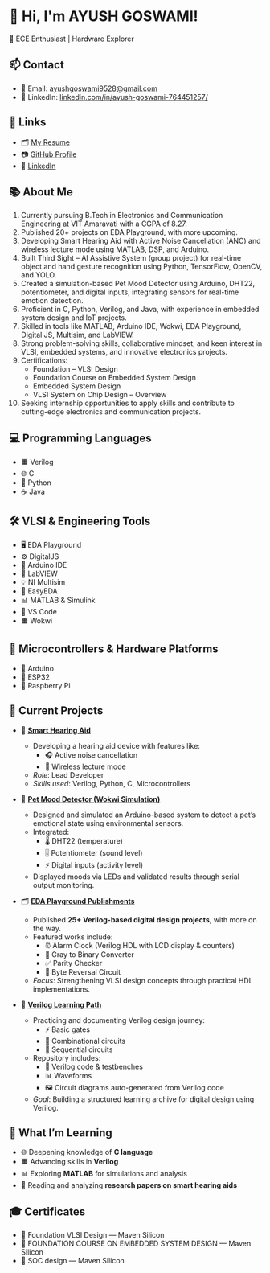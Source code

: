 # 👋 Hi, I'm AYUSH GOSWAMI!

📶 ECE Enthusiast | Hardware Explorer

## 📫 Contact

- 📧 Email: ayushgoswami9528@gmail.com
- 🏫 LinkedIn: [linkedin.com/in/ayush-goswami-764451257/](https://www.linkedin.com/in/ayush-goswami-764451257/)


## 🔗 Links

- 🗂️ [My Resume](https://drive.google.com/file/d/1jyH3kuIO7xp8LzKYYlqqtdOebC-c5Rqx/view?usp=sharing)
- 📷 [GitHub Profile](https://github.com/Ayush847)
- 🏫 [LinkedIn](https://www.linkedin.com/in/ayush-goswami-764451257/)

## 📚 About Me

1. Currently pursuing B.Tech in Electronics and Communication Engineering at VIT Amaravati with a CGPA of 8.27.
2. Published 20+ projects on EDA Playground, with more upcoming.
3. Developing Smart Hearing Aid with Active Noise Cancellation (ANC) and wireless lecture mode using MATLAB, DSP, and Arduino.
4. Built Third Sight – AI Assistive System (group project) for real-time object and hand gesture recognition using Python, TensorFlow, OpenCV, and YOLO.
5. Created a simulation-based Pet Mood Detector using Arduino, DHT22, potentiometer, and digital inputs, integrating sensors for real-time emotion detection.
6. Proficient in C, Python, Verilog, and Java, with experience in embedded system design and IoT projects.
7. Skilled in tools like MATLAB, Arduino IDE, Wokwi, EDA Playground, Digital JS, Multisim, and LabVIEW.
8. Strong problem-solving skills, collaborative mindset, and keen interest in VLSI, embedded systems, and innovative electronics projects.
9. Certifications:
   - Foundation – VLSI Design
   - Foundation Course on Embedded System Design
   - Embedded System Design
   - VLSI System on Chip Design – Overview
10. Seeking internship opportunities to apply skills and contribute to cutting-edge electronics and communication projects.

## 💻 Programming Languages

- 🟧 Verilog  
- 🌐 C  
- 🐍 Python  
- ☕ Java

## 🛠️ VLSI & Engineering Tools

- 🖥️ EDA Playground
- ⚙️ DigitalJS
- 🔴 Arduino IDE
- 🔵 LabVIEW
- 💡 NI Multisim
- 🌟 EasyEDA
- 📊 MATLAB & Simulink
- 📝 VS Code
- 🟧 Wokwi

## 🔌 Microcontrollers & Hardware Platforms

- 🔴 Arduino
- 📶 ESP32
- 🍓 Raspberry Pi

## 🚧 Current Projects

- 🤖 **[Smart Hearing Aid](https://github.com/Ayush847/smart-hearing-aid-using-DSP)**
  - Developing a hearing aid device with features like:
    - 🎧 Active noise cancellation
    - 📡 Wireless lecture mode
  - *Role*: Lead Developer
  - *Skills used*: Verilog, Python, C, Microcontrollers

- 🐾 **[Pet Mood Detector (Wokwi Simulation)](https://github.com/Ayush847/Pet-mood-detector)**
  - Designed and simulated an Arduino-based system to detect a pet’s emotional state using environmental sensors.
  - Integrated:
    - 🌡️ DHT22 (temperature)  
    - 🎚️ Potentiometer (sound level)  
    - ⚡ Digital inputs (activity level)  
  - Displayed moods via LEDs and validated results through serial output monitoring.

- 🗂️ **[EDA Playground Publishments](https://edaplayground.com/playgrounds/user/491014)**
  - Published **25+ Verilog-based digital design projects**, with more on the way.
  - Featured works include:
    - ⏰ Alarm Clock (Verilog HDL with LCD display & counters)  
    - 🔢 Gray to Binary Converter  
    - ✅ Parity Checker  
    - 🔄 Byte Reversal Circuit  
  - *Focus*: Strengthening VLSI design concepts through practical HDL implementations.

- 🔧 **[Verilog Learning Path](https://github.com/Ayush847/verilog_learning_path)**
  - Practicing and documenting Verilog design journey:
    - ⚡ Basic gates  
    - 🔢 Combinational circuits  
    - 🔄 Sequential circuits  
  - Repository includes:
    - 📜 Verilog code & testbenches  
    - 📊 Waveforms  
    - 🖼️ Circuit diagrams auto-generated from Verilog code  
  - *Goal*: Building a structured learning archive for digital design using Verilog.


## 📖 What I’m Learning

- 🌐 Deepening knowledge of **C language**
- 🟧 Advancing skills in **Verilog**
- 📊 Exploring **MATLAB** for simulations and analysis
- 📄 Reading and analyzing **research papers on smart hearing aids**

## 🎓 Certificates

- 📜 Foundation VLSI Design — Maven Silicon
- 📜 FOUNDATION COURSE ON EMBEDDED SYSTEM DESIGN — Maven Silicon
- 📜 SOC design — Maven Silicon
